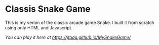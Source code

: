 # **Classis Snake Game**
This is my verion of the classic arcade game Snake.
I built it from scratch using only HTML and Javascript.

*You can play it here at https://jtaaa.github.io/MySnakeGame/*
